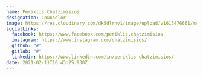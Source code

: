 ```yaml
---
name: Periklis Chatzimisios
designation: Counselor
image: https://res.cloudinary.com/dk5dlrnv1/image/upload/v1613476661/members/chatzimisios_jlxtg6.jpg
socialLinks:
  facebook: https://www.facebook.com/periklis.chatzimisios
  instagram: https://www.instagram.com/chatzimisios/
  github: "#"
  gitlab: "#"
  linkedin: https://www.linkedin.com/in/periklis-chatzimisios/
date: 2021-02-11T10:43:25.930Z
---
```

